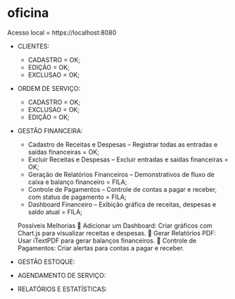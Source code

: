 # oficina

Acesso local = https://localhost:8080


- CLIENTES:
   - CADASTRO = OK;
   - EDIÇÃO = OK;
   - EXCLUSAO = OK;

- ORDEM DE SERVIÇO:
   - CADASTRO = OK;
   - EXCLUSAO = OK;
   - EDIÇÃO = OK;

- GESTÃO FINANCEIRA:
   - Cadastro de Receitas e Despesas – Registrar todas as entradas e saídas financeiras = OK;
   - Excluir Receitas e Despesas – Excluir entradas e saídas financeiras = OK;
   - Geração de Relatórios Financeiros – Demonstrativos de fluxo de caixa e balanço financeiro = FILA;
   - Controle de Pagamentos – Controle de contas a pagar e receber, com status de pagamento = FILA;
   - Dashboard Financeiro – Exibição gráfica de receitas, despesas e saldo atual = FILA;
   
   
   Possíveis Melhorias
📌 Adicionar um Dashboard: Criar gráficos com Chart.js para visualizar receitas e despesas.
📌 Gerar Relatórios PDF: Usar iTextPDF para gerar balanços financeiros.
📌 Controle de Pagamentos: Criar alertas para contas a pagar e receber.

- GESTÃO ESTOQUE:

- AGENDAMENTO DE SERVIÇO:

- RELATÓRIOS E ESTATÍSTICAS: